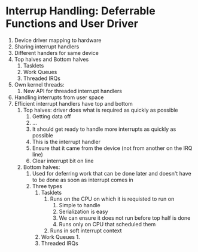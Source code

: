 # Interrup Handling: Deferrable Functions and User Driver #
1. Device driver mapping to hardware
2. Sharing interrupt handlers
3. Different handers for same device
4. Top halves and Bottom halves
	1. Tasklets
	2. Work Queues
	3. Threaded IRQs
5. Own kernel threads:
	1. New API for threaded interrupt handlers
6. Handling interrupts from user space
7. Efficient interrupt handlers have top and bottom
	1. Top halves: driver does what is required as quickly as possible
		1. Getting data off
		2. ...
		3. It should get ready to handle more interrupts as quickly as possible
		4. This is the interrupt handler
		5. Ensure that it came from the device (not from another on the IRQ line)
		6. Clear interrupt bit on line
	2. Bottom halves:
		1. Used for deferring work that can be done later and doesn't have to be done as soon as interrupt comes in
		2. Three types
			1. Tasklets
				1. Runs on the CPU on which it is requisted to run on
					1. Simple to handle
					2. Serialization is easy
					3. We can ensure it does not run before top half is done
					4. Runs only on CPU that scheduled them
				2. Runs in soft interrupt context
			2. Work Queues
				1. 
			3. Threaded IRQs